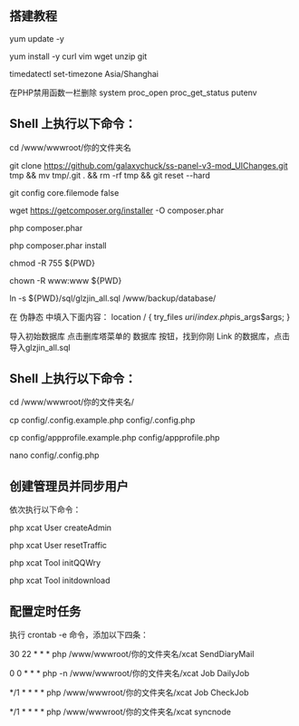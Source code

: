 ## 搭建教程
yum update -y

yum install -y curl vim wget unzip git

timedatectl set-timezone Asia/Shanghai

在PHP禁用函数一栏删除 system proc_open proc_get_status putenv


## Shell 上执行以下命令：
cd /www/wwwroot/你的文件夹名

git clone https://github.com/galaxychuck/ss-panel-v3-mod_UIChanges.git tmp && mv tmp/.git . && rm -rf tmp && git reset --hard

git config core.filemode false

wget https://getcomposer.org/installer -O composer.phar

php composer.phar

php composer.phar install

chmod -R 755 ${PWD}

chown -R www:www ${PWD}

ln -s ${PWD}/sql/glzjin_all.sql /www/backup/database/

在 伪静态 中填入下面内容：
location / {
    try_files $uri /index.php$is_args$args;
    }


导入初始数据库
点击删库塔菜单的 数据库 按钮，找到你刚 Link 的数据库，点击导入glzjin_all.sql


## Shell 上执行以下命令：
cd /www/wwwroot/你的文件夹名/

cp config/.config.example.php config/.config.php

cp config/appprofile.example.php config/appprofile.php

nano config/.config.php


## 创建管理员并同步用户

依次执行以下命令：

php xcat User createAdmin

php xcat User resetTraffic

php xcat Tool initQQWry

php xcat Tool initdownload


## 配置定时任务

执行 crontab -e 命令，添加以下四条：

30 22 * * * php /www/wwwroot/你的文件夹名/xcat SendDiaryMail

0 0 * * * php -n /www/wwwroot/你的文件夹名/xcat Job DailyJob

*/1 * * * * php /www/wwwroot/你的文件夹名/xcat Job CheckJob

*/1 * * * * php /www/wwwroot/你的文件夹名/xcat syncnode

